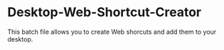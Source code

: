 # Desktop-Web-Shortcut-Creator
This batch file allows you to create Web shorcuts and add them to your desktop.
